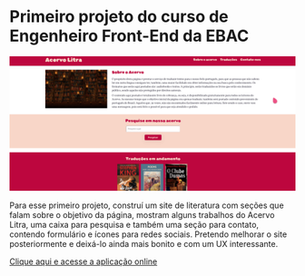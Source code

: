 # Primeiro projeto do curso de Engenheiro Front-End da EBAC

![Preview Acervo Litra - Acervo de Literatura e Traduções](./img/PreviewAcervoLitra.gif)

Para esse primeiro projeto, construí um site de literatura com seções que falam sobre o objetivo da página, mostram alguns trabalhos do Acervo Litra, uma caixa para pesquisa e também uma seção para contato, contendo formulário e ícones para redes sociais. Pretendo melhorar o site posteriormente e deixá-lo ainda mais bonito e com um UX interessante.

[Clique aqui e acesse a aplicação online](https://ebac-frontend-delta.vercel.app/index.html)
